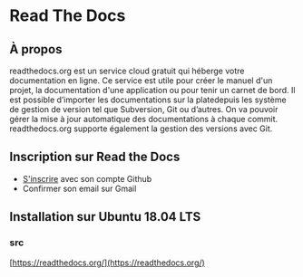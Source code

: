 # Read The Docs

## À propos
readthedocs.org est un service cloud gratuit qui héberge votre documentation en ligne. 
Ce service est utile pour créer le manuel d'un projet, la documentation d'une application ou pour tenir un carnet de bord.
Il est possible d’importer les documentations sur la platedepuis les système de gestion de version tel que Subversion, Git ou d’autres. On va pouvoir gérer la mise à jour automatique des documentations à chaque commit. 
readthedocs.org supporte également la gestion des versions avec Git.
## Inscription sur Read the Docs
- [S'inscrire](https://readthedocs.org/accounts/signup/) avec son compte Github
- Confirmer son email sur Gmail

## Installation sur Ubuntu 18.04 LTS

### src 
[https://readthedocs.org/](https://readthedocs.org/)
<!--stackedit_data:
eyJoaXN0b3J5IjpbMjA0ODczOTk1OCwxMzk4MTM2MzY5XX0=
-->